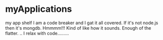 # myApplications
my app shelf
I am a code breaker and I gat it all covered.  If it's not node.js then it's mongdb. Hmmmm!!! Kind of like how it sounds.  Enough of the flatter. .. I relax with code.........
